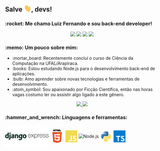 <h2>Salve <img src="img/hi.gif" width="24">, devs!</h2>

<h3>:rocket: Me chamo Luiz Fernando e sou back-end developer!</h3>
<div align="center">
  <a href="https://www.linkedin.com/in/luizfernando2" target="_blank"><img src="https://img.shields.io/badge/-LinkedIn-%230077B5?style=for-the-badge&logo=linkedin&logoColor=white" target="_blank"></a>
  <a href="mailto:luiz-fsilva37@hotmail.com"><img src="https://img.shields.io/badge/Microsoft_Outlook-0078D4?style=for-the-badge&logo=microsoft-outlook&logoColor=white" target="_blank"></a>
  <a href="https://lfnd0.github.io/"><img src="https://img.shields.io/badge/website-000000?style=for-the-badge&logo=About.me&logoColor=white" target="_blank"></a>
  <a href="https://instagram.com/lfnd0" target="_blank"><img src="https://img.shields.io/badge/-Instagram-%23E4405F?style=for-the-badge&logo=instagram&logoColor=white" target="_blank"></a> 
</div>

<h3>:memo: Um pouco sobre mim:</h3>
<ul>
  <li>:mortar_board: Recentemente concluí o curso de Ciência da Computação na UFAL/Arapiraca.</li>
  <li>:books: Estou estudando Node.js para o desenvolvimento back-end de aplicações.</li>
  <li>:bulb: Amo aprender sobre novas tecnologias e ferramentas de desenvolvimento.</li>
  <li>:atom_symbol: Sou apaixonado por Ficção Científica, então nas horas vagas costumo ler ou assistir algo ligado a este gênero.</li>
</ul>

<div align="center">
  <a href="https://github.com/lfnd0">
    <img height="166px" src="https://github-readme-stats.vercel.app/api?username=lfnd0&show_icons=true&count_private=true&theme=city_lights"/>
    <img height="166px" src="https://github-readme-stats.vercel.app/api/top-langs/?username=lfnd0&layout=compact&hide=css&langs_count=5&theme=city_lights"/>
  </a>
</div>

<h3>:hammer_and_wrench: Linguagens e ferramentas:</h3>
<div>  
  <img align="center" alt="Django" width="70" src="https://raw.githubusercontent.com/devicons/devicon/master/icons/django/django-plain-wordmark.svg">
  <img align="center" alt="Express.js" width="70" src="https://raw.githubusercontent.com/devicons/devicon/master/icons/express/express-original-wordmark.svg">
  <img align="center" alt="HTML 5" width="45" src="https://raw.githubusercontent.com/devicons/devicon/master/icons/html5/html5-original-wordmark.svg">
  <img align="center" alt="JavaScript" width="40" src="https://raw.githubusercontent.com/devicons/devicon/master/icons/javascript/javascript-plain.svg">
  <img align="center" alt="Node.js" width="70" src="https://cdn.jsdelivr.net/gh/devicons/devicon/icons/nodejs/nodejs-original-wordmark.svg">
  <img align="center" alt="Python" width="40" src="https://raw.githubusercontent.com/devicons/devicon/master/icons/python/python-original.svg">
  <img align="center" alt="TypeScript" width="40" src="https://raw.githubusercontent.com/devicons/devicon/master/icons/typescript/typescript-plain.svg">
</div>
